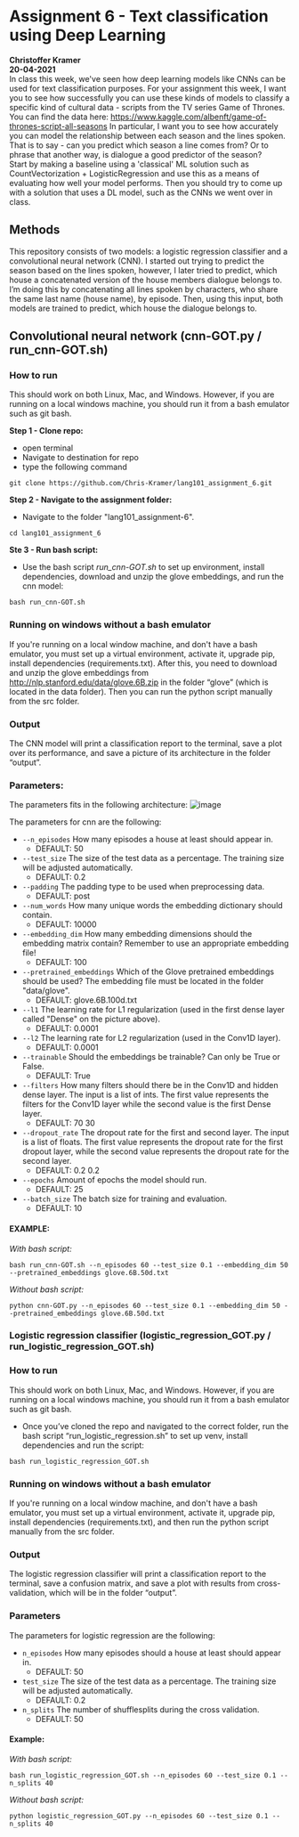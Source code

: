 # Assignment 6 - Text classification using Deep Learning
**Christoffer Kramer**  
**20-04-2021**  
 In class this week, we've seen how deep learning models like CNNs can be used for text classification purposes. For your assignment this week, I want you to see how successfully you can use these kinds of models to classify a specific kind of cultural data - scripts from the TV series Game of Thrones.  
You can find the data here: https://www.kaggle.com/albenft/game-of-thrones-script-all-seasons In particular, I want you to see how accurately you can model the relationship between each season and the lines spoken. That is to say - can you predict which season a line comes from? Or to phrase that another way, is dialogue a good predictor of the season?  
Start by making a baseline using a 'classical' ML solution such as CountVectorization + LogisticRegression and use this as a means of evaluating how well your model performs. Then you should try to come up with a solution that uses a DL model, such as the CNNs we went over in class.  

## Methods
This repository consists of two models: a logistic regression classifier and a convolutional neural network (CNN). I started out trying to predict the season based on the lines spoken, however, I later tried to predict, which house a concatenated version of the house members dialogue belongs to. I’m doing this by concatenating all lines spoken by characters, who share the same last name (house name), by episode. Then, using this input, both models are trained to predict, which house the dialogue belongs to.  

## Convolutional neural network (cnn-GOT.py / run_cnn-GOT.sh)

### How to run  
This should work on both Linux, Mac, and Windows. However, if you are running on a
local windows machine, you should run it from a bash emulator such as git bash.  

**Step 1 - Clone repo:**  
- open terminal  
- Navigate to destination for repo  
- type the following command  
```console
git clone https://github.com/Chris-Kramer/lang101_assignment_6.git
```  
**Step 2 - Navigate to the assignment folder:**  
- Navigate to the folder "lang101_assignment-6".  
```console
cd lang101_assignment_6
```  
**Ste 3 - Run bash script:**  
- Use the bash script _run_cnn-GOT.sh_ to set up environment, install dependencies, download and unzip the glove embeddings, and run the cnn model:  
```console
bash run_cnn-GOT.sh
```  
### Running on windows without a bash emulator  
If you're running on a local window machine, and don't have a bash emulator, you must set up a virtual environment, activate it, upgrade pip, install dependencies (requirements.txt). After this, you need to download and unzip the glove embeddings from http://nlp.stanford.edu/data/glove.6B.zip in the folder “glove” (which is located in the data folder). Then you can run the python script manually from the src folder. 

### Output  
The CNN model will print a classification report to the terminal, save a plot over its performance, and save a picture of its architecture in the folder “output”.   

### Parameters:
The parameters fits in the following architecture:
![image](pic-readme.png)  
  
The parameters for cnn are the following:
- `--n_episodes` How many episodes a house at least should appear in.  
    - DEFAULT: 50  
- `--test_size` The size of the test data as a percentage. The training size will be adjusted automatically.  
    - DEFAULT: 0.2  
- `--padding` The padding type to be used when preprocessing data.  
    - DEFAULT: post  
- `--num_words` How many unique words the embedding dictionary should contain.  
    - DEFAULT: 10000  
- `--embedding_dim` How many embedding dimensions should the embedding matrix contain? Remember to use an appropriate embedding file!  
    - DEFAULT: 100  
- `--pretrained_embeddings` Which of the Glove pretrained embeddings should be used? The embedding file must be located in the folder "data/glove".  
    - DEFAULT: glove.6B.100d.txt  
- `--l1` The learning rate for L1 regularization (used in the first dense layer called "Dense" on the picture above).  
    - DEFAULT: 0.0001
- `--l2` The learning rate for L2 regularization (used in the Conv1D layer).  
    - DEFAULT: 0.0001  
- `--trainable` Should the embeddings be trainable? Can only be True or False.  
    - DEFAULT: True  
- `--filters` How many filters should there be in the Conv1D and hidden dense layer. The input is a list of ints. The first value represents the filters for the Conv1D layer while the second value is the first Dense layer.  
    - DEFAULT: 70 30  
- `--dropout_rate` The dropout rate for the first and second layer. The input is a list of floats. The first value represents the dropout rate for the first dropout layer, while the second value represents the dropout rate for the second layer.  
    - DEFAULT: 0.2 0.2  
- `--epochs` Amount of epochs the model should run.  
    - DEFAULT: 25  
- `--batch_size` The batch size for training and evaluation.  
    - DEFAULT: 10  

#### EXAMPLE:  
_With bash script:_
```console
bash run_cnn-GOT.sh --n_episodes 60 --test_size 0.1 --embedding_dim 50 --pretrained_embeddings glove.6B.50d.txt 
```
_Without bash script:_  
```console
python cnn-GOT.py --n_episodes 60 --test_size 0.1 --embedding_dim 50 --pretrained_embeddings glove.6B.50d.txt
```  
### Logistic regression classifier (logistic_regression_GOT.py / run_logistic_regression_GOT.sh)  
### How to run  
This should work on both Linux, Mac, and Windows. However, if you are running on a local windows machine, you should run it from a bash emulator such as git bash.  
- Once you’ve cloned the repo and navigated to the correct folder, run the bash script “run_logistic_regression.sh” to set up venv, install dependencies and run the script:  
```console
bash run_logistic_regression_GOT.sh
```  
### Running on windows without a bash emulator
If you're running on a local window machine, and don't have a bash emulator, you must set up a virtual environment, activate it, upgrade pip, install dependencies (requirements.txt), and then run the python script manually from the src folder.  

### Output
The logistic regression classifier will print a classification report to the terminal, save a confusion matrix, and save a plot with results from cross-validation, which will be in the folder “output”.  

### Parameters
The parameters for logistic regression are the following: 
- `n_episodes` How many episodes should a house at least should appear in.  
    - DEFAULT: 50  
- `test_size` The size of the test data as a percentage. The training size will be adjusted automatically.  
    - DEFAULT: 0.2  
- `n_splits` The number of shufflesplits during the cross validation.  
    - DEFAULT: 50  

#### Example:  
_With bash script:_  
```console
bash run_logistic_regression_GOT.sh --n_episodes 60 --test_size 0.1 --n_splits 40
```  
_Without bash script:_  
```console
python logistic_regression_GOT.py --n_episodes 60 --test_size 0.1 --n_splits 40
```  